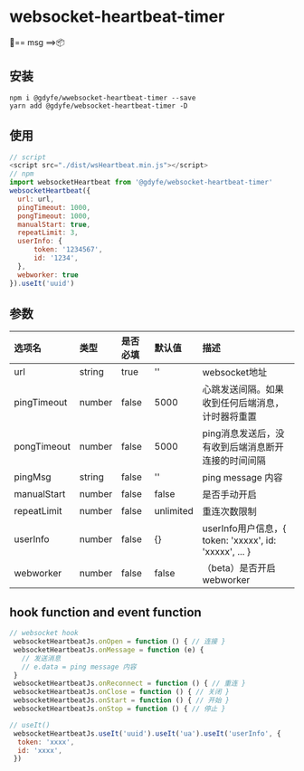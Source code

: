 # websocket-heartbeat-timer
💓== msg ==>📦

## 安装
```
npm i @gdyfe/wwebsocket-heartbeat-timer --save
yarn add @gdyfe/websocket-heartbeat-timer -D
```
## 使用
```javascript
// script
<script src="./dist/wsHeartbeat.min.js"></script> 
// npm
import websocketHeartbeat from '@gdyfe/websocket-heartbeat-timer'
websocketHeartbeat({ 
  url: url,
  pingTimeout: 1000,
  pongTimeout: 1000,
  manualStart: true,
  repeatLimit: 3,
  userInfo: {
      token: '1234567',
      id: '1234',
  },
  webworker: true
}).useIt('uuid')  
```
## 参数
| 选项名          | 类型                 | 是否必填 | 默认值 | 描述   
| :-------------- | :------------------- | :------- | :----- | :------------- | 
|url           |  string  |  true   |  ''     |  websocket地址  |
|pingTimeout   |  number  |  false  |  5000   |  心跳发送间隔。如果收到任何后端消息，计时器将重置  |
|pongTimeout   |  number  |  false  |  5000   |  ping消息发送后，没有收到后端消息断开连接的时间间隔 |
|pingMsg       |  string  |  false  |  ''     |  ping message 内容  |
|manualStart   |  number  |  false  |  false  |  是否手动开启  |
|repeatLimit   |  number  |  false  |  unlimited      |  重连次数限制  |
|userInfo      |  number  |  false  |  {}     |  userInfo用户信息，{ token: 'xxxxx', id: 'xxxxx', ... } |
|webworker     |  number  |  false  |  false  |  （beta）是否开启webworker  |

## hook function and event function
```javascript
// websocket hook
 websocketHeartbeatJs.onOpen = function () { // 连接 }
 websocketHeartbeatJs.onMessage = function (e) {
   // 发送消息
   // e.data = ping message 内容
 }
 websocketHeartbeatJs.onReconnect = function () { // 重连 } 
 websocketHeartbeatJs.onClose = function () { // 关闭 }
 websocketHeartbeatJs.onStart = function () { // 开始 }
 websocketHeartbeatJs.onStop = function () { // 停止 }

// useIt()
 websocketHeartbeatJs.useIt('uuid').useIt('ua').useIt('userInfo', {
  token: 'xxxx',  
  id: 'xxxx',
 }) 
```
